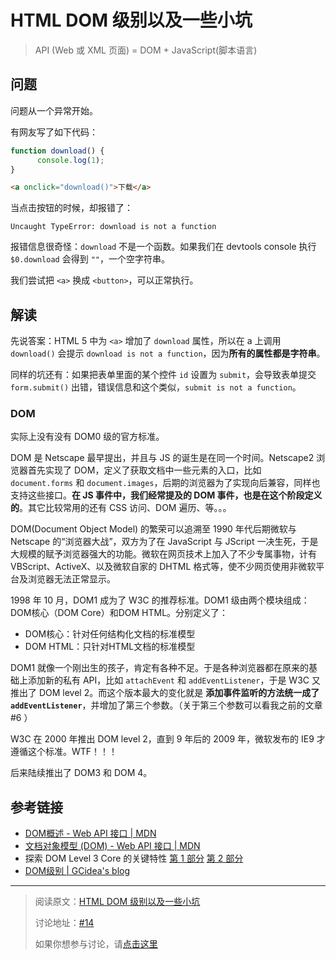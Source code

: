 # HTML DOM 级别以及一些小坑

> API (Web 或 XML 页面) = DOM + JavaScript(脚本语言)

## 问题

问题从一个异常开始。

有网友写了如下代码：

```javascript
function download() {
      console.log(1);
}
```

```html
<a onclick="download()">下载</a>
```

当点击按钮的时候，却报错了：

`Uncaught TypeError: download is not a function`

报错信息很奇怪：`download` 不是一个函数。如果我们在 devtools console 执行 `$0.download` 会得到 `""`，一个空字符串。

我们尝试把 `<a>` 换成 `<button>`，可以正常执行。

## 解读

先说答案：HTML 5 中为 `<a>` 增加了 `download` 属性，所以在 a 上调用 `download()` 会提示 `download is not a function`，因为**所有的属性都是字符串**。

同样的坑还有：如果把表单里面的某个控件 `id` 设置为 `submit`，会导致表单提交 `form.submit()` 出错，错误信息和这个类似，`submit is not a function`。

### DOM

实际上没有没有 DOM0 级的官方标准。

DOM 是 Netscape 最早提出，并且与 JS 的诞生是在同一个时间。Netscape2 浏览器首先实现了 DOM，定义了获取文档中一些元素的入口，比如 `document.forms` 和 `document.images`，后期的浏览器为了实现向后兼容，同样也支持这些接口。**在 JS 事件中，我们经常提及的 DOM 事件，也是在这个阶段定义的**。其它比较常用的还有 CSS 访问、DOM 遍历、等。。。

DOM(Document Object Model) 的繁荣可以追溯至 1990 年代后期微软与 Netscape 的“浏览器大战”，双方为了在 JavaScript 与 JScript 一决生死，于是大规模的赋予浏览器强大的功能。微软在网页技术上加入了不少专属事物，计有 VBScript、ActiveX、以及微软自家的 DHTML 格式等，使不少网页使用非微软平台及浏览器无法正常显示。

1998 年 10 月，DOM1 成为了 W3C 的推荐标准。DOM1 级由两个模块组成：DOM核心（DOM Core）和DOM HTML。分别定义了：

- DOM核心：针对任何结构化文档的标准模型
- DOM HTML：只针对HTML文档的标准模型

DOM1 就像一个刚出生的孩子，肯定有各种不足。于是各种浏览器都在原来的基础上添加新的私有 API，比如 `attachEvent` 和 `addEventListener`，于是 W3C 又推出了 DOM level 2。而这个版本最大的变化就是 **添加事件监听的方法统一成了 `addEventListener`**，并增加了第三个参数。（关于第三个参数可以看我之前的文章 #6 ）

W3C 在 2000 年推出 DOM level 2，直到 9 年后的 2009 年，微软发布的 IE9 才遵循这个标准。WTF！！！

后来陆续推出了 DOM3 和 DOM 4。

## 参考链接

- [DOM概述 - Web API 接口 | MDN](https://developer.mozilla.org/zh-CN/docs/Web/API/Document_Object_Model/Introduction)
- [文档对象模型 (DOM) - Web API 接口 | MDN](https://developer.mozilla.org/zh-CN/docs/Web/API/Document_Object_Model)
- 探索 DOM Level 3 Core 的关键特性 [第 1 部分](https://www.ibm.com/developerworks/cn/xml/x-keydom/) [第 2 部分](https://www.ibm.com/developerworks/cn/xml/x-keydom2/index.html)
- [DOM级别 | GCidea&#39;s blog](http://gcidea.info/2016/09/12/dom-rank/)

-----------

> 阅读原文：[HTML DOM 级别以及一些小坑](https://github.com/justjavac/the-front-end-knowledge-you-may-not-know/blob/master/archives/014-dom-level.md)
>
> 讨论地址：[#14](https://github.com/justjavac/the-front-end-knowledge-you-may-not-know/issues/14)
> 
> 如果你想参与讨论，请[点击这里](https://github.com/justjavac/the-front-end-knowledge-you-may-not-know)
